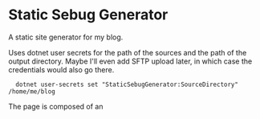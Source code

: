 # Static Sebug Generator
A static site generator for my blog.

Uses dotnet user secrets for the path of the sources and the path of the output
directory. Maybe I'll even add SFTP upload later, in which case the credentials
would also go there.

      dotnet user-secrets set "StaticSebugGenerator:SourceDirectory" /home/me/blog

The page is composed of an 